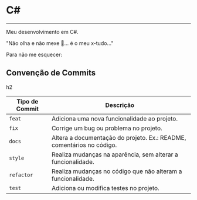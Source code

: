 <h1>C#</h1>
<hr>
<p>Meu desenvolvimento em C#.</p>
<p>"Não olha e não mexe 👀... é o meu x-tudo..."</p>
<p>Para não me esquecer:</p>
<h2> Convenção de Commits </h2>h2

| Tipo de Commit | Descrição|
| ---------------|----------|
| `feat`         | Adiciona uma nova funcionalidade ao projeto.   |
| `fix`          | Corrige um bug ou problema no projeto.         |
| `docs`         | Altera a documentação do projeto. Ex.: README, comentários no código.                                            |
| `style`        | Realiza mudanças na aparência, sem alterar a funcionalidade.                                                   |
| `refactor`     | Realiza mudanças no código que não alteram a funcionalidade.                                                   |
| `test`         | Adiciona ou modifica testes no projeto.        |
